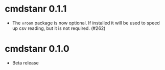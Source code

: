 # cmdstanr 0.1.1

* The `vroom` package is now optional. If installed it will be used to speed up csv reading, but it is not required. (#262)

# cmdstanr 0.1.0

* Beta release
